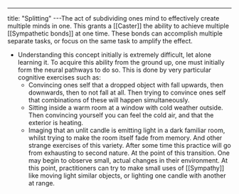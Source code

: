 ---
title: "Splitting"
---The act of subdividing ones mind to effectively create multiple minds in one. This grants a [[Caster]] the ability to achieve multiple [[Sympathetic bonds]] at one time. These bonds can accomplish multiple separate tasks, or focus on the same task to amplify the effect.

- Understanding this concept initially is extremely difficult, let alone learning it. To acquire this ability from the ground up, one must initially form the neural pathways to do so. This is done by very particular cognitive exercises such as:
	- Convincing ones self that a dropped object with fall upwards, then downwards, then to not fall at all. Then trying to convince ones self that combinations of these will happen simultaneously.
	- Sitting inside a warm room at a window with cold weather outside. Then convincing yourself you can feel the cold air, and that the exterior is heating.
	- Imaging that an unlit candle is emitting light in a dark familiar room, whilst trying to make the room itself fade from memory.
And other strange exercises of this variety. After some time this practice will go from exhausting to second nature. At the point of this transition. One may begin to observe small, actual changes in their environment. At this point, practitioners can try to make small uses of [[Sympathy]] like moving light similar objects, or lighting one candle with another at range.